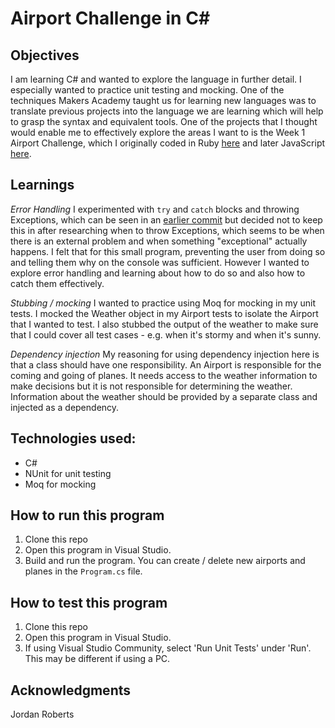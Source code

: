 # Airport Challenge in C#

## Objectives
I am learning C# and wanted to explore the language in further detail. I especially wanted to practice unit testing and mocking. One of the techniques Makers Academy taught us for learning new languages was to translate previous projects into the language we are learning which will help to grasp the syntax and equivalent tools. One of the projects that I thought would enable me to effectively explore the areas I want to is the Week 1 Airport Challenge, which I originally coded in Ruby <a href="https://github.com/jordantroberts/airport_challenge">here</a> and later JavaScript <a href="https://github.com/jordantroberts/JavaAir">here</a>.  

## Learnings

_Error Handling_
I experimented with `try` and `catch` blocks and throwing Exceptions, which can be seen in an <a href="https://github.com/jordantroberts/CSharp-Airport/commit/80160dc63f5683b7437ca73a8a7cde02f9c9a723">earlier commit</a> but decided not to keep this in after researching when to throw Exceptions, which seems to be when there is an external problem and when something "exceptional" actually happens. I felt that for this small program, preventing the user from doing so and telling them why on the console was sufficient. However I wanted to explore error handling and learning about how to do so and also how to catch them effectively.

_Stubbing / mocking_
I wanted to practice using Moq for mocking in my unit tests. I mocked the Weather object in my Airport tests to isolate the Airport that I wanted to test. I also stubbed the output of the weather to make sure that I could cover all test cases - e.g. when it's stormy and when it's sunny. 

_Dependency injection_
My reasoning for using dependency injection here is that a class should have one responsibility. An Airport is responsible for the coming and going of planes. It needs access to the weather information to make decisions but it is not responsible for determining the weather. Information about the weather should be provided by a separate class and injected as a dependency.

## Technologies used:
* C#
* NUnit for unit testing
* Moq for mocking

## How to run this program
1. Clone this repo
2. Open this program in Visual Studio.
3. Build and run the program. You can create / delete new airports and planes in the `Program.cs` file.

## How to test this program
1. Clone this repo
2. Open this program in Visual Studio.
3. If using Visual Studio Community, select 'Run Unit Tests' under 'Run'. This may be different if using a PC.

## Acknowledgments
Jordan Roberts

